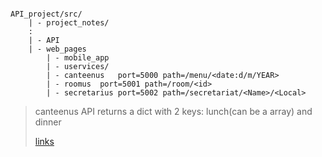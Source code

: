 
```

API_project/src/
	| - project_notes/
	:
	| - API
	| - web_pages
     	| - mobile_app
     	| - uservices/
   		| - canteenus 	port=5000 path=/menu/<date:d/m/YEAR>
		| - roomus 	port=5001 path=/room/<id>
		| - secretarius port=5002 path=/secretariat/<Name>/<Local>
```

>
> canteenus API returns a dict with 2 keys: lunch(can be a array) and dinner
> 
> [links](https://github.com/bmalbusca/ASIT/blob/master/API_project/src/README.md)
